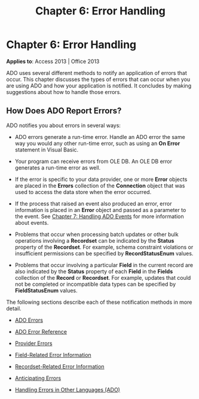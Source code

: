 ﻿---
title: 'Chapter 6: Error Handling'
TOCTitle: 'Chapter 6: Error Handling'
ms:assetid: 6ae7343b-b9e0-c4c3-f65c-110f903e573e
ms:mtpsurl: https://msdn.microsoft.com/library/JJ249420(v=office.15)
ms:contentKeyID: 48545440
ms.date: 09/18/2015
mtps_version: v=office.15
---

# Chapter 6: Error Handling


**Applies to**: Access 2013 | Office 2013

ADO uses several different methods to notify an application of errors that occur. This chapter discusses the types of errors that can occur when you are using ADO and how your application is notified. It concludes by making suggestions about how to handle those errors.

## How Does ADO Report Errors?

ADO notifies you about errors in several ways:

  - ADO errors generate a run-time error. Handle an ADO error the same way you would any other run-time error, such as using an **On Error** statement in Visual Basic.

  - Your program can receive errors from OLE DB. An OLE DB error generates a run-time error as well.

  - If the error is specific to your data provider, one or more **Error** objects are placed in the **Errors** collection of the **Connection** object that was used to access the data store when the error occurred.

  - If the process that raised an event also produced an error, error information is placed in an **Error** object and passed as a parameter to the event. See [Chapter 7: Handling ADO Events](chapter-7-handling-ado-events.md) for more information about events.

  - Problems that occur when processing batch updates or other bulk operations involving a **Recordset** can be indicated by the **Status** property of the **Recordset**. For example, schema constraint violations or insufficient permissions can be specified by **RecordStatusEnum** values.

  - Problems that occur involving a particular **Field** in the current record are also indicated by the **Status** property of each **Field** in the **Fields** collection of the **Record** or **Recordset**. For example, updates that could not be completed or incompatible data types can be specified by **FieldStatusEnum** values.

The following sections describe each of these notification methods in more detail.

- [ADO Errors](ado-errors.md)

- [ADO Error Reference](ado-error-reference.md)

- [Provider Errors](provider-errors.md)

- [Field-Related Error Information](field-related-error-information.md)

- [Recordset-Related Error Information](recordset-related-error-information.md)

- [Anticipating Errors](anticipating-errors.md)

- [Handling Errors in Other Languages (ADO)](handling-errors-in-other-languages-ado.md)